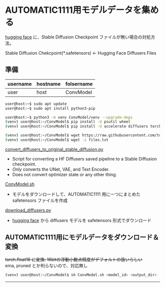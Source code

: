 # AUTOMATIC1111用モデルデータを集める
[hugging face](https://huggingface.co/models?pipeline_tag=text-to-image&sort=downloads) に、Stable Diffusion Checkpoint ファイルが無い場合の対処方法。

Stable Diffusion Chekcpoint(*.safetensors) <- Hugging Face Diffusers Files

## 準備
|username|hostname|folsername|
|---|---|---|
|user|host|ConvModel|
~~~sh
user@host:~$ sudo apt update
user@host:~$ sudo apt install python3-pip

user@host:~$ python3 -m venv ConvModel/venv --upgrade-deps
(venv) user@host:~/ConvModel$ pip install -U psutil wheel
(venv) user@host:~/ConvModel$ pip install -U accelerate diffusers torch transformers
~~~

~~~sh
(venv) user@host:~/ConvModel$ wget https://raw.githubusercontent.com/tomosatoP/SD_WebUI_RaspberryPi4/main/hf-diffusers-model/files.txt
(venv) user@host:~/ConvModel$ wget -i files.txt
~~~

[convert_diffusers_to_original_stable_diffusion.py](https://raw.githubusercontent.com/huggingface/diffusers/main/scripts/convert_diffusers_to_original_stable_diffusion.py)
- Script for converting a HF Diffusers saved pipeline to a Stable Diffusion checkpoint.
- *Only* converts the UNet, VAE, and Text Encoder.
- Does not convert optimizer state or any other thing.

[ConvModel.sh](ConvModel.sh)
- モデルをダウンロードして、AUTOMATIC1111 用に一つにまとめた safetensors ファイルを作成

[download_diffusers.py](download_diffusers.py)
- [hugging face](https://huggingface.co/models?pipeline_tag=text-to-image&sort=downloads) から diffusers モデルを safetensors 形式でダウンロード

## AUTOMATIC1111用にモデルデータをダウンロード＆変換
~~torch.float16 に変換: 16bitの浮動小数点精度がデフォルトの扱いらしい~~<br>
ema, pruned とか判らないので、対応無し
~~~sh
(venv) user@host:~/ConvModel$ sh ConvModel.sh <model_id> <output_dir>
~~~
---
